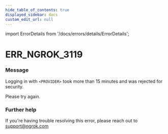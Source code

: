 ```yaml
---
hide_table_of_contents: true
displayed_sidebar: docs
custom_edit_url: null
---
```


import ErrorDetails from '/docs/errors/details/ErrorDetails';

# ERR_NGROK_3119

### Message
Logging in with `<PROVIDER>` took more than 15 minutes and was rejected for security.

Please try again.

### Further help
If you're having trouble resolving this error, please reach out to [support@ngrok.com](mailto:support@ngrok.com?subject=Help%20with%20ERR_NGROK_3119)

<ErrorDetails error='err_ngrok_3119' />
